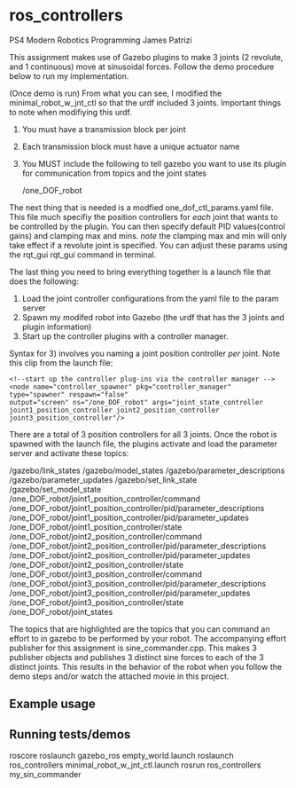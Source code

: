 # ros_controllers

PS4 Modern Robotics Programming
James Patrizi

This assignment makes use of Gazebo plugins to make 3 joints (2 revolute, and 1 continuous) move at sinusoidal forces. 
Follow the demo procedure below to run my implementation. 

(Once demo is run) From what you can see, I modified the minimal_robot_w_jnt_ctl so that the urdf included 3 joints. Important things to note when modifiying this urdf. 

1) You must have a transmission block per joint
2) Each transmission block must have a unique actuator name
3) You MUST include the following to tell gazebo you want to use its plugin for communication from topics and the joint states

    <gazebo>
     <plugin name="gazebo_ros_control" filename="libgazebo_ros_control.so">
       <robotNamespace>/one_DOF_robot</robotNamespace>
     </plugin>
    </gazebo>

The next thing that is needed is a modfied one_dof_ctl_params.yaml file. This file much specifiy the position controllers for *each* joint that wants to be controlled by the plugin. You can then specify default PID values(control gains) and clamping max and mins. *note* the clamping max and min will only take effect if a revolute joint is specified. You can adjust these params using the rqt_gui rqt_gui command in terminal. 

The last thing you need to bring everything together is a launch file that does the following:
1) Load the joint controller configurations from the yaml file to the param server
2) Spawn my modifed robot into Gazebo (the urdf that has the 3 joints and plugin information)
3) Start up the controller plugins with a controller manager. 

Syntax for 3) involves you naming a joint position controller *per* joint. Note this clip from the launch file:

    <!--start up the controller plug-ins via the controller manager -->
    <node name="controller_spawner" pkg="controller_manager" type="spawner" respawn="false"
    output="screen" ns="/one_DOF_robot" args="joint_state_controller joint1_position_controller joint2_position_controller joint3_position_controller"/>
    
There are a total of 3 position controllers for all 3 joints. Once the robot is spawned with the launch file, the plugins activate and load the parameter server and activate these topics:

/gazebo/link_states
/gazebo/model_states
/gazebo/parameter_descriptions
/gazebo/parameter_updates
/gazebo/set_link_state
/gazebo/set_model_state
/one_DOF_robot/joint1_position_controller/command
/one_DOF_robot/joint1_position_controller/pid/parameter_descriptions
/one_DOF_robot/joint1_position_controller/pid/parameter_updates
/one_DOF_robot/joint1_position_controller/state
/one_DOF_robot/joint2_position_controller/command
/one_DOF_robot/joint2_position_controller/pid/parameter_descriptions
/one_DOF_robot/joint2_position_controller/pid/parameter_updates
/one_DOF_robot/joint2_position_controller/state
/one_DOF_robot/joint3_position_controller/command
/one_DOF_robot/joint3_position_controller/pid/parameter_descriptions
/one_DOF_robot/joint3_position_controller/pid/parameter_updates
/one_DOF_robot/joint3_position_controller/state
/one_DOF_robot/joint_states

The topics that are highlighted are the topics that you can command an effort to in gazebo to be performed by your robot. The accompanying effort publisher for this assignment is sine_commander.cpp. This makes 3 publisher objects and publishes 3 distinct sine forces to each of the 3 distinct joints. This results in the behavior of the robot when you follow the demo steps and/or watch the attached movie in this project. 

## Example usage

## Running tests/demos
roscore
roslaunch gazebo_ros empty_world.launch
roslaunch ros_controllers minimal_robot_w_jnt_ctl.launch 
rosrun ros_controllers my_sin_commander 
